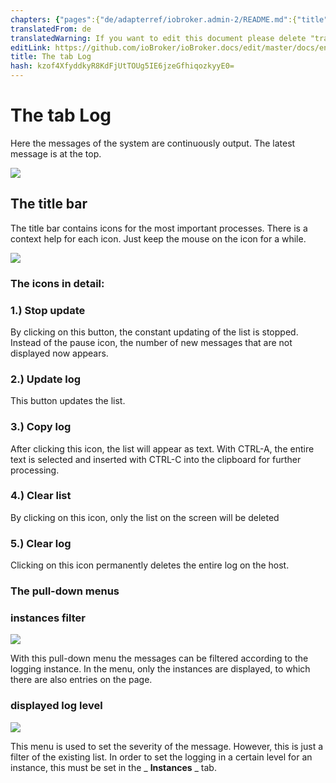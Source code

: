 ```yaml
---
chapters: {"pages":{"de/adapterref/iobroker.admin-2/README.md":{"title":{"de":"no title"},"content":"de/adapterref/iobroker.admin-2/README.md"},"de/adapterref/iobroker.admin-2/admin/tab-adapters.md":{"title":{"de":"Der Reiter Adapter"},"content":"de/adapterref/iobroker.admin-2/admin/tab-adapters.md"},"de/adapterref/iobroker.admin-2/admin/tab-instances.md":{"title":{"de":"Der Reiter Instanzen"},"content":"de/adapterref/iobroker.admin-2/admin/tab-instances.md"},"de/adapterref/iobroker.admin-2/admin/tab-objects.md":{"title":{"de":"Der Reiter Objekte"},"content":"de/adapterref/iobroker.admin-2/admin/tab-objects.md"},"de/adapterref/iobroker.admin-2/admin/tab-states.md":{"title":{"de":"Der Reiter Zustände"},"content":"de/adapterref/iobroker.admin-2/admin/tab-states.md"},"de/adapterref/iobroker.admin-2/admin/tab-groups.md":{"title":{"de":"Der Reiter Gruppen"},"content":"de/adapterref/iobroker.admin-2/admin/tab-groups.md"},"de/adapterref/iobroker.admin-2/admin/tab-users.md":{"title":{"de":"Der Reiter Benutzer"},"content":"de/adapterref/iobroker.admin-2/admin/tab-users.md"},"de/adapterref/iobroker.admin-2/admin/tab-events.md":{"title":{"de":"Der Reiter Ereignisse"},"content":"de/adapterref/iobroker.admin-2/admin/tab-events.md"},"de/adapterref/iobroker.admin-2/admin/tab-hosts.md":{"title":{"de":"Der Reiter Hosts"},"content":"de/adapterref/iobroker.admin-2/admin/tab-hosts.md"},"de/adapterref/iobroker.admin-2/admin/tab-enums.md":{"title":{"de":"Der Reiter Aufzählungen"},"content":"de/adapterref/iobroker.admin-2/admin/tab-enums.md"},"de/adapterref/iobroker.admin-2/admin/tab-log.md":{"title":{"de":"Der Reiter Log"},"content":"de/adapterref/iobroker.admin-2/admin/tab-log.md"},"de/adapterref/iobroker.admin-2/admin/tab-system.md":{"title":{"de":"Die Systemeinstellungen"},"content":"de/adapterref/iobroker.admin-2/admin/tab-system.md"}}}
translatedFrom: de
translatedWarning: If you want to edit this document please delete "translatedFrom" field, elsewise this document will be translated automatically again
editLink: https://github.com/ioBroker/ioBroker.docs/edit/master/docs/en/adapterref/iobroker.admin-2/admin/tab-log.md
title: The tab Log
hash: kzof4XfyddkyR8KdFjUtTOUg5IE6jzeGfhiqozkyyE0=
---
```

# The tab Log
Here the messages of the system are continuously output.
The latest message is at the top.

![](../../../../de/adapterref/iobroker.admin-2/admin/img/tab-log_01.jpg)

## The title bar
The title bar contains icons for the most important processes.
There is a context help for each icon. Just keep the mouse on the icon for a while.

![](../../../../de/adapterref/iobroker.admin-2/admin/img/tab-log_icons.jpg)

### **The icons in detail:**
### **1.) Stop update**
By clicking on this button, the constant updating of the list is stopped.
Instead of the pause icon, the number of new messages that are not displayed now appears.

### **2.) Update log**
This button updates the list.

### **3.) Copy log**
After clicking this icon, the list will appear as text. With CTRL-A, the entire text is selected and inserted with CTRL-C into the clipboard for further processing.

### **4.) Clear list**
By clicking on this icon, only the list on the screen will be deleted

### **5.) Clear log**
Clicking on this icon permanently deletes the entire log on the host.

### The pull-down menus
### **instances filter**
![](../../../../de/adapterref/iobroker.admin-2/admin/img/tab-log_instances.jpg)

With this pull-down menu the messages can be filtered according to the logging instance.
In the menu, only the instances are displayed, to which there are also entries on the page.

### **displayed log level**
![](../../../../de/adapterref/iobroker.admin-2/admin/img/tab-log_loglevel.jpg)

This menu is used to set the severity of the message.
However, this is just a filter of the existing list. In order to set the logging in a certain level for an instance, this must be set in the _ **Instances** _ tab.